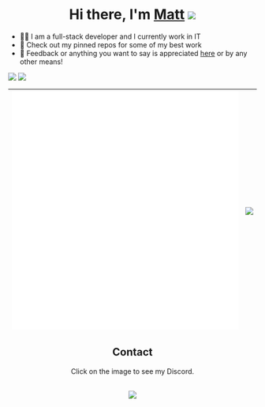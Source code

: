 <div align="center">
   <h1>Hi there, I'm <a href="https://xmdb.dev">Matt</a> <img src="https://media.giphy.com/media/hvRJCLFzcasrR4ia7z/giphy.gif" width="25px"> </h1>
</div>

- 👨‍💻 I am a full-stack developer and I currently work in IT
- 📌 Check out my pinned repos for some of my best work
- 💬 Feedback or anything you want to say is appreciated [here](https://github.com/xMdb/xMdb/issues) or by any other means!

<a href="https://github.com/sponsors/xMdb"><img src="https://img.shields.io/github/sponsors/xMdb?color=64DFDF&label=SPONSOR%20ME&style=for-the-badge"></a> <img src="https://komarev.com/ghpvc/?username=xMdb&color=64DFDF">

| <img align="center" src="/github-metrics.svg" alt="xMdb's GitHub Stats" /> | <a href="https://github.com/anuraghazra/github-readme-stats"><img align="center" src="https://github-readme-stats.vercel.app/api/wakatime?username=xMdb&custom_title=Top%20Languages&show_icons=true&title_color=64DFDF&icon_color=64DFDF&text_color=fff&bg_color=151515" /></a> |
| ------------- | ------------- |
<div align="center">

   <h2>Contact</h2>
   <p class="asd">Click on the image to see my Discord.</p><br>
   <a href="https://discord.com/users/253699775377965056"><img src="https://lanyard.cnrad.dev/api/253699775377965056"></a>
</div>

